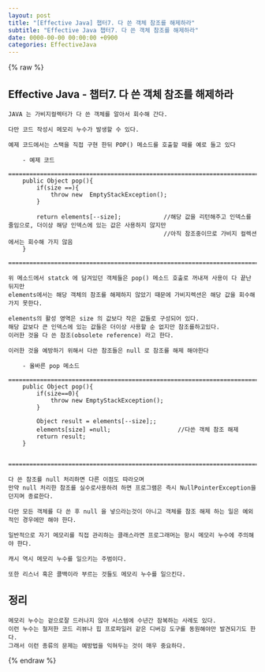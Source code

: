 ```yaml
---  
layout: post  
title: "[Effective Java] 챕터7. 다 쓴 객체 참조를 해제하라"  
subtitle: "Effective Java 챕터7. 다 쓴 객체 참조를 해제하라"  
date: 0000-00-00 00:00:00 +0900  
categories: EffectiveJava  
---  
```

{% raw %}  
## Effective Java - 챕터7. 다 쓴 객체 참조를 해제하라  
  
	JAVA 는 가비지컬렉터가 다 쓴 객체를 알아서 회수해 간다.  
  
	다만 코드 작성시 메모리 누수가 발생할 수 있다.  
  
	예제 코드에서는 스택을 직접 구현 한뒤 POP() 메소드를 호출할 때를 예로 들고 있다  
  
		- 예제 코드  
		=================================================================================================================  
		public Object pop(){  
			if(size ==){  
				throw new  EmptyStackException();  
			}  
  
			return elements[--size];			//해당 값을 리턴해주고 인덱스를 줄임으로, 더이상 해당 인덱스에 있는 값은 사용하지 않지만  
												//아직 참조중이므로 가비지 컬렉션에서는 회수해 가지 않음  
		}  
		=================================================================================================================  
  
	위 메소드에서 statck 에 담겨있던 객체들은 pop() 메소드 호출로 꺼내져 사용이 다 끝난 뒤지만  
	elements에서는 해당 객체의 참조를 해제하지 않았기 때문에 가비지렉션은 해당 값을 회수해 가지 못한다.  
  
	elements의 활성 영역은 size 의 값보다 작은 값들로 구성되어 있다.  
	해당 값보다 큰 인덱스에 있는 값들은 더이상 사용할 순 없지만 참조를하고있다.  
	이러한 것을 다 쓴 참조(obsolete reference) 라고 한다.  
  
	이러한 것을 예방하기 위해서 다쓴 참조들은 null 로 참조를 해제 해야한다  
  
		- 올바른 pop 메소드  
		=================================================================================================================  
		public Object pop(){  
			if(size==0){  
				throw new EmptyStackException();  
			}  
  
			Object result = elements[--size];;  
			elements[size] =null;					//다쓴 객체 참조 해제  
			return result;  
		}  
  
		=================================================================================================================  
  
	다 쓴 참조를 null 처리하면 다른 이점도 따라오며  
	만약 null 처리한 참조를 실수로사용하려 하면 프로그램은 즉시 NullPointerException을 던지며 종료한다.  
  
	다만 모든 객체를 다 쓴 후 null 을 넣으라는것이 아니고 객체를 참조 해제 하는 일은 예외적인 경우에만 해야 한다.  
  
	일반적으로 자기 메모리를 직접 관리하는 클래스라면 프로그래머는 항시 메모리 누수에 주의해야 한다.  
  
	캐시 역시 메모리 누수를 일으키는 주범이다.  
  
	또한 리스너 혹은 콜백이라 부르는 것들도 메모리 누수를 일으킨다.  
  
## 정리  
	메모리 누수는 겉으로잘 드러나지 않아 시스템에 수년간 잠복하는 사례도 있다.  
	이런 누수는 철저한 코드 리뷰나 힙 프로파일러 같은 디버깅 도구를 동원해야만 발견되기도 한다.  
	그래서 이런 종류의 문제는 예방법을 익혀두는 것이 매우 중요하다.  
  
{% endraw %}